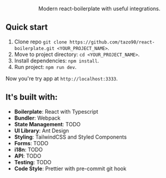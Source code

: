 <p align="center">Modern react-boilerplate with useful integrations.</p>


## Quick start

1. Clone repo `git clone https://github.com/tazo90/react-boilerplate.git <YOUR_PROJECT_NAME>`.
2. Move to project directory: `cd <YOUR_PROJECT_NAME>`.
3. Install dependencies: `npm install`.
4. Run project: `npm run dev`.

Now you're try app at `http://localhost:3333`.

## It's built with:

- **Boilerplate**: React with Typescript
- **Bundler**: Webpack
- **State Management**: TODO
- **UI Library**: Ant Design
- **Styling**: TailwindCSS and Styled Components
- **Forms**: TODO
- **i18n**: TODO
- **API**: TODO
- **Testing**: TODO
- **Code Style**: Prettier with pre-commit git hook
